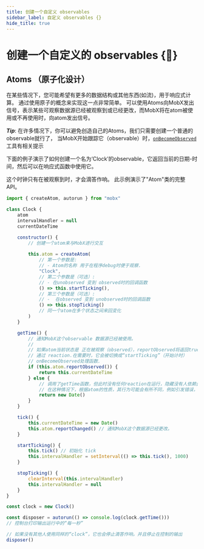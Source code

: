 ```yaml
---
title: 创建一个自定义 observables
sidebar_label: 自定义 observables {}
hide_title: true
---
```


<script async type="text/javascript" src="//cdn.carbonads.com/carbon.js?serve=CEBD4KQ7&placement=mobxjsorg" id="_carbonads_js"></script>

# 创建一个自定义的 observables {🚀}

## Atoms （原子化设计）

在某些情况下，您可能希望有更多的数据结构或其他东西(如流)，用于响应式计算。
通过使用原子的概念来实现这一点非常简单。
可以使用Atoms向MobX发出信号，表示某些可观察数据源已经被观察到或已经更改，而MobX将在atom被使用或不再使用时，向atom发出信号。

_**Tip**_:
在许多情况下，你可以避免创造自己的Atoms，我们只需要创建一个普通的observable就行了，
当MobX开始跟踪它（observable）时，[`onBecomeObserved`](lazy-observables.md)工具有相关提示

下面的例子演示了如何创建一个名为‘Clock’的observable，它返回当前的日期-时间，然后可以在响应式函数中使用它。

这个时钟只有在被观察到时，才会滴答作响。
此示例演示了"Atom"类的完整 API。

```javascript
import { createAtom, autorun } from "mobx"

class Clock {
    atom
    intervalHandler = null
    currentDateTime

    constructor() {
        // 创建一个atom来与MobX进行交互
        
        this.atom = createAtom(
            // 第一个参数是:
            // - Atom的名称 用于在程序debug时便于观察.
            "Clock",
            // 第二个参数是（可选）:
            // - 在unobserved 变到 observed时的回调函数
            () => this.startTicking(),
            // 第三个参数是（可选）:
            // -  在observed 变到 unobserved时的回调函数
            () => this.stopTicking()
            // 同一个atom在多个状态之间来回变化
        )
    }

    getTime() {
        // 通知MobX这个observable 数据源已经被使用。
        //
        // 如果atom当前状态是 正在被观察（observed），reportObserved将返回true
        // 通过 reaction.在需要时，它会被切换成“startTicking”（开始计时）
        // onBecomeObserved处理函数.
        if (this.atom.reportObserved()) {
            return this.currentDateTime
        } else {
            // 调用了getTime函数，但此时没有任何reaction在运行，隐藏没有人依赖此值。所以并且不会触发startTicking和onBecomeObserved处理程序。
            // 在这种情况下，根据atom的性质，其行为可能会有所不同，例如引发错误，返回默认值等。
            return new Date()
        }
    }

    tick() {
        this.currentDateTime = new Date()
        this.atom.reportChanged() // 通知MobX这个数据源已经更改。
    }

    startTicking() {
        this.tick() // 初始化 tick
        this.intervalHandler = setInterval(() => this.tick(), 1000)
    }

    stopTicking() {
        clearInterval(this.intervalHandler)
        this.intervalHandler = null
    }
}

const clock = new Clock()

const disposer = autorun(() => console.log(clock.getTime()))
// 控制台打印输出运行中的“每一秒”

// 如果没有其他人使用同样的“clock”，它也会停止滴答作响。并且停止在控制的输出
disposer()
```
